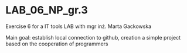 # LAB_06_NP_gr.3
Exercise 6 for a IT tools LAB with mgr inż. Marta Gackowska

Main goal: establish local connection to github, creation a simple project based on the cooperation of programmers
